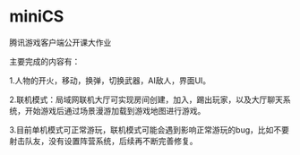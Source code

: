 # miniCS
腾讯游戏客户端公开课大作业

主要完成的内容有：

1.人物的开火，移动，换弹，切换武器，AI敌人，界面UI。

2.联机模式：局域网联机大厅可实现房间创建，加入，踢出玩家，以及大厅聊天系统，开始游戏后通过场景漫游加载到游戏地图进行游戏。

3.目前单机模式可正常游玩，联机模式可能会遇到影响正常游玩的bug，比如不要射击队友，没有设置阵营系统，后续再不断完善修复。

